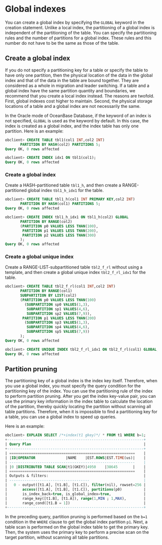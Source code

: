 # Global indexes

You can create a global index by specifying the `GLOBAL` keyword in the creation statement. Unlike a local index, the partitioning of a global index is independent of the partitioning of the table. You can specify the partitioning rules and the number of partitions for a global index. These rules and this number do not have to be the same as those of the table.

## Create a global index

If you do not specify a partitioning key for a table or specify the table to have only one partition, then the physical location of the data in the global index and that of the data in the table are bound together. They are considered as a whole in migration and leader switching. If a table and a global index have the same partition quantity and boundaries, we recommend that you create a local index instead.  The reasons are twofold. First, global indexes cost higher to maintain. Second, the physical storage locations of a table and a global index are not necessarily the same.

In the Oracle mode of OceanBase Database, if the keyword of an index is not specified, `GLOBAL` is used as the keyword by default. In this case, the index is created as a global index, and the index table has only one partition. Here is an example:

```sql
obclient> CREATE TABLE tbl1(col1 INT,col2 INT)
       PARTITION BY HASH(col2) PARTITIONS 5;
Query OK, 0 rows affected

obclient> CREATE INDEX idx1 ON tbl1(col1);
Query OK, 0 rows affected
```

### Create a global index

Create a HASH-partitioned table `tbl1_h`, and then create a RANGE-partitioned global index `tbl1_h_idx1` for the table.

```sql
obclient> CREATE TABLE tbl1_h(col1 INT PRIMARY KEY,col2 INT)
       PARTITION BY HASH(col1) PARTITIONS 5;
Query OK, 0 rows affected

obclient> CREATE INDEX tbl1_h_idx1 ON tbl1_h(col2) GLOBAL
       PARTITION BY RANGE(col2)
       (PARTITION p0 VALUES LESS THAN(100),
        PARTITION p1 VALUES LESS THAN(200),
        PARTITION p2 VALUES LESS THAN(300)
       );
Query OK, 0 rows affected
```

### Create a global unique index

Create a RANGE-LIST-subpartitioned table `tbl2_f_rl` without using a template, and then create a global unique index `tbl2_f_rl_idx1` for the table.

```sql
obclient> CREATE TABLE tbl2_f_rl(col1 INT,col2 INT)
       PARTITION BY RANGE(col1)
       SUBPARTITION BY LIST(col2)
       (PARTITION p0 VALUES LESS THAN(100)
         (SUBPARTITION sp0 VALUES(1,3),
          SUBPARTITION sp1 VALUES(4,6),
          SUBPARTITION sp2 VALUES(7,9)),
        PARTITION p1 VALUES LESS THAN(200)
         (SUBPARTITION sp3 VALUES(1,3),
          SUBPARTITION sp4 VALUES(4,6),
          SUBPARTITION sp5 VALUES(7,9))
       );
Query OK, 0 rows affected

obclient> CREATE UNIQUE INDEX tbl2_f_rl_idx1 ON tbl2_f_rl(col1) GLOBAL;
Query OK, 0 rows affected
```

## Partition pruning

The partitioning key of a global index is the index key itself. Therefore, when you use a global index, you must specify the query condition for the partitioning key of the index. You can use the partitioning rule of the index to perform partition pruning. After you get the index key-value pair, you can use the primary key information in the index table to calculate the location of the partition, thereby quickly locating the partition without scanning all table partitions. Therefore, when it is impossible to find a partitioning key for a table, you can use a global index to speed up queries.

Here is an example:

```sql
obclient> EXPLAIN SELECT /*+index(t1 gkey)*/ * FROM t1 WHERE b=1;
+---------------------------------------------------------------+
| Query Plan                                                    |
+---------------------------------------------------------------+
| ==========================================================    |
| |ID|OPERATOR              |NAME    |EST.ROWS|EST.TIME(us)|    |
| ----------------------------------------------------------    |
| |0 |DISTRIBUTED TABLE SCAN|t1(GKEY)|4950    |38645       |    |
| ==========================================================    |
| Outputs & filters:                                            |
| -------------------------------------                         |
|   0 - output([t1.A], [t1.B], [t1.C]), filter(nil), rowset=256 |
|       access([t1.A], [t1.B], [t1.C]), partitions(p0)          |
|       is_index_back=true, is_global_index=true,               |
|       range_key([t1.B], [t1.A]), range(1,MIN ; 1,MAX),        |
|       range_cond([t1.B = 1])                                  |
+---------------------------------------------------------------+
```

In the preceding query, partition pruning is performed based on the `b=1` condition in the `WHERE` clause to get the global index partition `p1`. Next, a table scan is performed on the global index table to get the primary key. Then, the system uses the primary key to perform a precise scan on the target partition, without scanning all table partitions.
